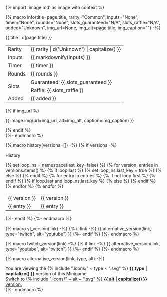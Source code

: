 {% import 'image.md' as image with context %}

{% macro info(title=page.title, rarity="Common", inputs="None", timer="None", rounds="None", slots_guaranteed="N/A", slots_raffle="N/A", added="Unknown", img_url=None, img_alt=page.title, img_caption="") -%}
  <div class="admonition wiki inline end">
    <p class="admonition-title">{{ title | d(page.title) }}</p>
    <table>
      <tbody>
        <tr>
          <td class="draw_line--down">Rarity</td>
          <td class="draw_line--down">{{ rarity | d('Unknown') | capitalize() }}</td>
        </tr>
        <tr>
          <td class="draw_line--down">Inputs</td>
          <td class="draw_line--down">{{ markdownify(inputs) }}</td>
        </tr>
        <tr>
          <td class="draw_line--down">Timer</td>
          <td class="draw_line--down">{{ timer }}</td>
        </tr>
        <tr>
          <td class="draw_line--down">Rounds</td>
          <td class="draw_line--down">{{ rounds }}</td>
        </tr>
        <tr>
          <td class="draw_line--down" rowspan="2">Slots</td>
          <td>Guaranteed: {{ slots_guaranteed }}</td>
        </tr>
        <tr>
          <td class="draw_line--down">Raffle: {{ slots_raffle }}</td>
        </tr>
        <tr>
          <td class="{{ 'draw_line--down' if img_url else '' }}">Added</td>
          <td class="{{ 'draw_line--down' if img_url else '' }}">{{ added }}</td>
        </tr>
      </tbody>
    </table>
    {% if img_url %}
      <p>
        {{ image.img(url=img_url, alt=img_alt, caption=img_caption) }}
      </p>
    {% endif %}
  </div>
{%- endmacro %}

{% macro history(versions=[]) -%}
  {% if versions -%}
    <div class="admonition wiki history">
      <p class="admonition-title">History</p>
      <table>
        <tbody>
          {% set loop_ns = namespace(last_key=false) %}
          {% for version, entries in versions.items() %}
            <tr>
              {% if loop.last %}
                {% set loop_ns.last_key = true %}
                <td rowspan="{{ entries | length() }}" class="game_version draw_line--right">{{ version }}</td>
              {% else %}
                <td rowspan="{{ entries | length() }}" class="game_version draw_line--down draw_line--right">{{ version }}</td>
              {% endif %}
              {% for entry in entries %}
                {% if not loop.first %}
                  </tr>
                  <tr>
                {% endif %}
                {% if loop.last and loop_ns.last_key %}
                  <td>{{ entry }}</td>
                {% else %}
                  <td class="draw_line--down">{{ entry }}</td>
                {% endif %}
              {% endfor %}
            </tr>
          {% endfor %}
        </tbody>
      </table>
    </div>
  {%- endif %}
{%- endmacro %}

{% macro yt_version(link) -%}
  {% if link -%}
    {{ alternative_version(link, type="twitch", alt="youtube") }}
  {%- endif %}
{%- endmacro %}

{% macro twitch_version(link) -%}
  {% if link -%}
    {{ alternative_version(link, type="youtube", alt="twitch") }}
  {%- endif %}
{%- endmacro %}

{% macro alternative_version(link, type, alt) -%}
  <div class="variant_info {{ type }}">
    You are viewing the <span class="twemoji">{% include ".icons/" ~ type ~ ".svg" %}</span> <strong>{{ type | capitalize() }}</strong> version of this Minigame.<br>
    <a href="/{{ alt | lower() }}-minigames/{{ link }}">
      Switch to <span class="twemoji">{% include ".icons/" ~ alt ~ ".svg" %}</span> <strong>{{ alt | capitalize() }}</strong> version.
    </a>
  </div>
{%- endmacro %}